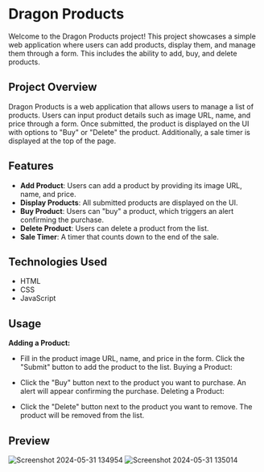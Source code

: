 # Dragon Products

Welcome to the Dragon Products project! This project showcases a simple web application where users can add products, display them, and manage them through a form. This includes the ability to add, buy, and delete products.

## Project Overview

Dragon Products is a web application that allows users to manage a list of products. Users can input product details such as image URL, name, and price through a form. Once submitted, the product is displayed on the UI with options to "Buy" or "Delete" the product. Additionally, a sale timer is displayed at the top of the page.

## Features

- **Add Product**: Users can add a product by providing its image URL, name, and price.
- **Display Products**: All submitted products are displayed on the UI.
- **Buy Product**: Users can "buy" a product, which triggers an alert confirming the purchase.
- **Delete Product**: Users can delete a product from the list.
- **Sale Timer**: A timer that counts down to the end of the sale.

## Technologies Used

- HTML
- CSS
- JavaScript

## Usage
**Adding a Product:**

- Fill in the product image URL, name, and price in the form.
Click the "Submit" button to add the product to the list.
Buying a Product:

- Click the "Buy" button next to the product you want to purchase.
An alert will appear confirming the purchase.
Deleting a Product:

- Click the "Delete" button next to the product you want to remove.
The product will be removed from the list.

## Preview
![Screenshot 2024-05-31 134954](https://github.com/ForamGhoghari08/Dragon_Project/assets/144684279/f5acb569-cad1-4649-a737-a2633750a553)
![Screenshot 2024-05-31 135014](https://github.com/ForamGhoghari08/Dragon_Project/assets/144684279/68bcb000-bf6a-490a-94ec-6570f233e587)


